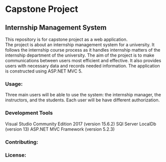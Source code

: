 # Capstone Project
## Internship Management System
This repository is for capstone project as a web application.  
The project is about an internship management system for a university. It follows the internship course process as it handles internship matters of the internship department of the university. The aim of the project is to make communications between users most efficient and effective. It also provides users with necessary data and records needed information.
The application is constructed using ASP.NET MVC 5.

### Usage: 
Three main users will be able to use the system: the internship manager, the instructors, and the students.
Each user will be have different authorization. 

### Development Tools

Visual Studio Community Edition 2017 (version 15.6.2)
SQl Server LocalDb (version 13)
ASP.NET MVC Framework (version 5.2.3)

### Contributing: 

### License: 
